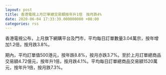 ```yaml
---
layout: post
title: 香港電視上月訂單總交易額按年升1倍　按月跌4%
date: 2020-06-04 17:33:39.000000000 +08:00
categories: rss
---
```


香港電視公布，上月旗下網購平台及門市，平均每日訂單數量3.04萬宗，按年增加1.2倍，按月跌3.8%。

期內，平均訂單值500港元，按年跌8.8%，按月亦跌3.7%。至於上月訂單總商品交易額4.72億元，按年升1倍，按月跌4.1%。平均每日訂單總商品交易額1520萬元，按年升1倍，按月跌7.3%。
